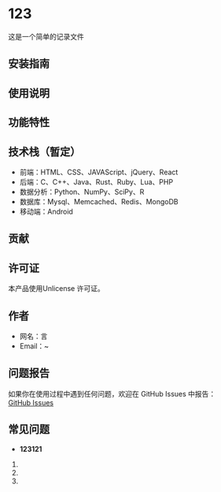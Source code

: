 # 123
这是一个简单的记录文件
## 安装指南
## 使用说明
## 功能特性
## 技术栈（暂定）
- 前端：HTML、CSS、JAVAScript、jQuery、React
- 后端：C、C++、Java、Rust、Ruby、Lua、PHP
- 数据分析：Python、NumPy、SciPy、R
- 数据库：Mysql、Memcached、Redis、MongoDB
- 移动端：Android
## 贡献
## 许可证
本产品使用Unlicense 许可证。
## 作者
- 网名：言
- Email：~
## 问题报告
如果你在使用过程中遇到任何问题，欢迎在 GitHub Issues 中报告：  
[GitHub Issues](https://)
## 常见问题
- **123121**
1.
2.
3.
##